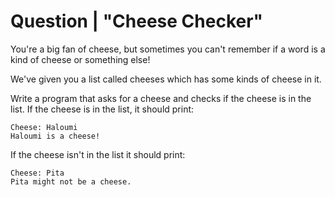 # Question | "Cheese Checker"

You're a big fan of cheese, but sometimes you can't remember if a word is a kind of cheese or something else!

We've given you a list called cheeses which has some kinds of cheese in it.

Write a program that asks for a cheese and checks if the cheese is in the list. If the cheese is in the list, it should print:

```
Cheese: Haloumi
Haloumi is a cheese!
```

If the cheese isn't in the list it should print:

```
Cheese: Pita
Pita might not be a cheese.
```
